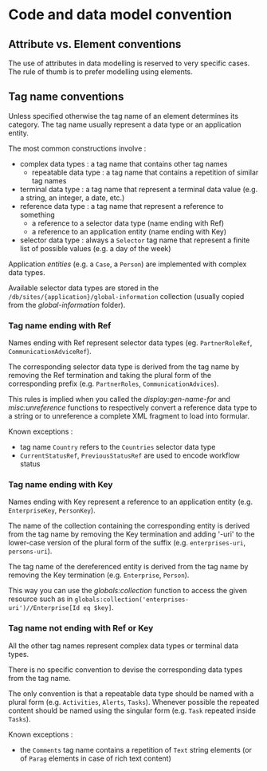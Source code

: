 # Code and data model convention

## Attribute vs. Element conventions

The use of attributes in data modelling is reserved to very specific cases. The rule of thumb is to prefer modelling using elements.

## Tag name conventions

Unless specified otherwise the tag name of an element determines its category. The tag name usually represent a data type or an application entity. 

The most common constructions involve :

* complex data types : a tag name that contains other tag names
  * repeatable data type : a tag name that contains a repetition of similar tag names
* terminal data type : a tag name that represent a terminal data value (e.g. a string, an integer, a date, etc.)
* reference data type : a tag name that represent a reference to something
  * a reference to a selector data type (name ending with Ref)
  * a reference to an application entity (name ending with Key)
* selector data type : always a `Selector` tag name that represent a finite list of possible values (e.g. a day of the week)

Application *entities* (e.g. a `Case`, a `Person`) are implemented with complex data types.

Available selector data types are stored in the `/db/sites/{application}/global-information` collection (usually copied from the *global-information* folder).

### Tag name ending with Ref

Names ending with Ref represent selector data types (eg. `PartnerRoleRef`, `CommunicationAdviceRef`).

The corresponding selector data type is derived from the tag name by removing the Ref termination and taking the plural form of the corresponding prefix (e.g. `PartnerRoles`, `CommunicationAdvices`).

This rules is implied when you called the *display:gen-name-for* and *misc:unreference* functions to respectively convert a reference data type to a string or to unreference a complete XML fragment to load into formular.

Known exceptions : 

* tag name `Country` refers to the `Countries` selector data type
* `CurrentStatusRef`, `PreviousStatusRef` are used to encode workflow status

### Tag name ending with Key

Names ending with Key represent a reference to an application entity (e.g. `EnterpriseKey`, `PersonKey`).

The name of the collection containing the corresponding entity is derived from the tag name by removing the Key termination and adding '-uri' to the lower-case version of the plural form of the suffix (e.g. `enterprises-uri`, `persons-uri`).

The tag name of the dereferenced entity is derived from the tag name by removing the Key termination (e.g. `Enterprise`, `Person`).

This way you can use the *globals:collection* function to access the given resource such as in `globals:collection('enterprises-uri')//Enterprise[Id eq $key]`.

### Tag name not ending with Ref or Key

All the other tag names represent complex data types or terminal data types.

There is no specific convention to devise the corresponding data types from the tag name.

The only convention is that a repeatable data type should be named with a plural form (e.g. `Activities`, `Alerts`, `Tasks`). Whenever possible the repeated content should be named using the singular form (e.g. `Task` repeated inside `Tasks`).

Known exceptions :

* the `Comments` tag name contains a repetition of `Text` string elements (or of `Parag` elements in case of rich text content)

